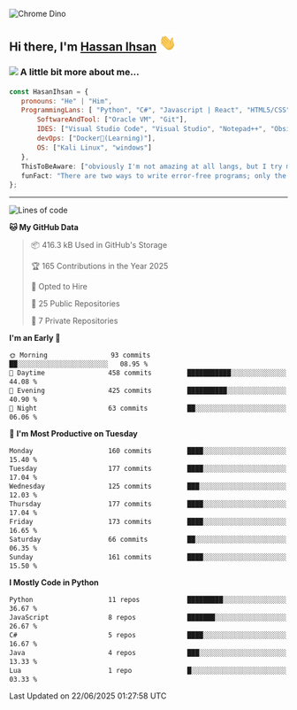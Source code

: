  <!--
**HasanIhsan/HasanIhsan** is a ✨ _special_ ✨ repository because its `README.md` (this file) appears on your GitHub profile.
-->

![Chrome Dino](https://mir-s3-cdn-cf.behance.net/project_modules/max_1200/4ff07986208593.5d9a654e92f36.gif)


<h2 align="left">Hi there, I'm <a href="https://www.linkedin.com/in/hassan-ihsan-045b11231/" target="_blank" rel="noopener noreferrer">Hassan Ihsan</a> <img src="https://raw.githubusercontent.com/ABSphreak/ABSphreak/master/gifs/Hi.gif" height="30" />
 
 
 ### <img src="https://media.giphy.com/media/VgCDAzcKvsR6OM0uWg/giphy.gif" width="50"> A little bit more about me...  
 
 ```javascript
const HasanIhsan = {
    pronouns: "He" | "Him",
    ProgrammingLans: [ "Python", "C#", "Javascript | React", "HTML5/CSS", "JSON", "Java"],
        SoftwareAndTool: ["Oracle VM", "Git"],
        IDES: ["Visual Studio Code", "Visual Studio", "Notepad++", "Obsidian"],
        devOps: ["Docker🐳(Learning)"], 
        OS: ["Kali Linux", "windows"]
    },
    ThisToBeAware: ["obviously I'm not amazing at all langs, but I try my best not to go rusty"], 
    funFact: "There are two ways to write error-free programs; only the third one works"
};
```
 
 --- 

<!--START_SECTION:waka-->
![Lines of code](https://img.shields.io/badge/From%20Hello%20World%20I%27ve%20Written-7.2%20million%20lines%20of%20code-blue)

**🐱 My GitHub Data** 

> 📦 416.3 kB Used in GitHub's Storage 
 > 
> 🏆 165 Contributions in the Year 2025
 > 
> 💼 Opted to Hire
 > 
> 📜 25 Public Repositories 
 > 
> 🔑 7 Private Repositories 
 > 
**I'm an Early 🐤** 

```text
🌞 Morning                93 commits          ██░░░░░░░░░░░░░░░░░░░░░░░   08.95 % 
🌆 Daytime                458 commits         ███████████░░░░░░░░░░░░░░   44.08 % 
🌃 Evening                425 commits         ██████████░░░░░░░░░░░░░░░   40.90 % 
🌙 Night                  63 commits          ██░░░░░░░░░░░░░░░░░░░░░░░   06.06 % 
```
📅 **I'm Most Productive on Tuesday** 

```text
Monday                   160 commits         ████░░░░░░░░░░░░░░░░░░░░░   15.40 % 
Tuesday                  177 commits         ████░░░░░░░░░░░░░░░░░░░░░   17.04 % 
Wednesday                125 commits         ███░░░░░░░░░░░░░░░░░░░░░░   12.03 % 
Thursday                 177 commits         ████░░░░░░░░░░░░░░░░░░░░░   17.04 % 
Friday                   173 commits         ████░░░░░░░░░░░░░░░░░░░░░   16.65 % 
Saturday                 66 commits          ██░░░░░░░░░░░░░░░░░░░░░░░   06.35 % 
Sunday                   161 commits         ████░░░░░░░░░░░░░░░░░░░░░   15.50 % 
```


**I Mostly Code in Python** 

```text
Python                   11 repos            █████████░░░░░░░░░░░░░░░░   36.67 % 
JavaScript               8 repos             ███████░░░░░░░░░░░░░░░░░░   26.67 % 
C#                       5 repos             ████░░░░░░░░░░░░░░░░░░░░░   16.67 % 
Java                     4 repos             ███░░░░░░░░░░░░░░░░░░░░░░   13.33 % 
Lua                      1 repo              █░░░░░░░░░░░░░░░░░░░░░░░░   03.33 % 
```




 Last Updated on 22/06/2025 01:27:58 UTC
<!--END_SECTION:waka-->
 
 
